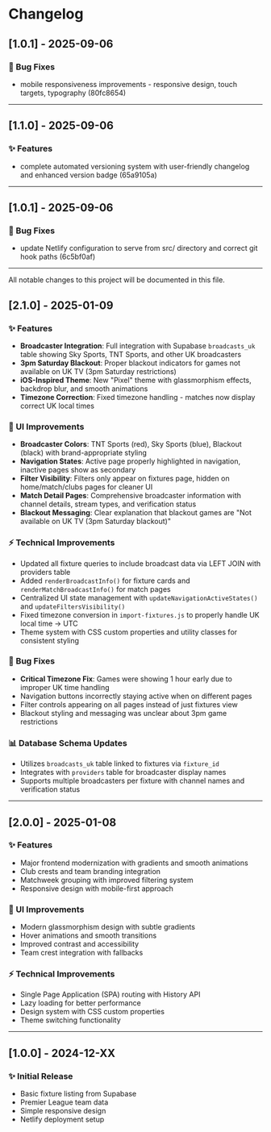 # Changelog

## [1.0.1] - 2025-09-06

### 🐛 Bug Fixes
- mobile responsiveness improvements - responsive design, touch targets, typography (80fc8654)

---


## [1.1.0] - 2025-09-06

### ✨ Features
- complete automated versioning system with user-friendly changelog and enhanced version badge (65a9105a)

---


## [1.0.1] - 2025-09-06

### 🐛 Bug Fixes
- update Netlify configuration to serve from src/ directory and correct git hook paths (6c5bf0af)

---


All notable changes to this project will be documented in this file.

## [2.1.0] - 2025-01-09

### ✨ Features
- **Broadcaster Integration**: Full integration with Supabase `broadcasts_uk` table showing Sky Sports, TNT Sports, and other UK broadcasters
- **3pm Saturday Blackout**: Proper blackout indicators for games not available on UK TV (3pm Saturday restrictions)
- **iOS-Inspired Theme**: New "Pixel" theme with glassmorphism effects, backdrop blur, and smooth animations
- **Timezone Correction**: Fixed timezone handling - matches now display correct UK local times

### 🎨 UI Improvements
- **Broadcaster Colors**: TNT Sports (red), Sky Sports (blue), Blackout (black) with brand-appropriate styling
- **Navigation States**: Active page properly highlighted in navigation, inactive pages show as secondary
- **Filter Visibility**: Filters only appear on fixtures page, hidden on home/match/clubs pages for cleaner UI
- **Match Detail Pages**: Comprehensive broadcaster information with channel details, stream types, and verification status
- **Blackout Messaging**: Clear explanation that blackout games are "Not available on UK TV (3pm Saturday blackout)"

### ⚡ Technical Improvements
- Updated all fixture queries to include broadcast data via LEFT JOIN with providers table
- Added `renderBroadcastInfo()` for fixture cards and `renderMatchBroadcastInfo()` for match pages
- Centralized UI state management with `updateNavigationActiveStates()` and `updateFiltersVisibility()`
- Fixed timezone conversion in `import-fixtures.js` to properly handle UK local time → UTC
- Theme system with CSS custom properties and utility classes for consistent styling

### 🐛 Bug Fixes
- **Critical Timezone Fix**: Games were showing 1 hour early due to improper UK time handling
- Navigation buttons incorrectly staying active when on different pages
- Filter controls appearing on all pages instead of just fixtures view
- Blackout styling and messaging was unclear about 3pm game restrictions

### 📊 Database Schema Updates
- Utilizes `broadcasts_uk` table linked to fixtures via `fixture_id`
- Integrates with `providers` table for broadcaster display names
- Supports multiple broadcasters per fixture with channel names and verification status

---

## [2.0.0] - 2025-01-08

### ✨ Features  
- Major frontend modernization with gradients and smooth animations
- Club crests and team branding integration
- Matchweek grouping with improved filtering system
- Responsive design with mobile-first approach

### 🎨 UI Improvements
- Modern glassmorphism design with subtle gradients
- Hover animations and smooth transitions
- Improved contrast and accessibility
- Team crest integration with fallbacks

### ⚡ Technical Improvements
- Single Page Application (SPA) routing with History API
- Lazy loading for better performance
- Design system with CSS custom properties
- Theme switching functionality

---

## [1.0.0] - 2024-12-XX

### ✨ Initial Release
- Basic fixture listing from Supabase
- Premier League team data
- Simple responsive design
- Netlify deployment setup
